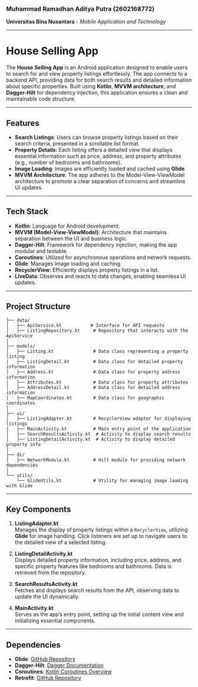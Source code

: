 ### Muhammad Ramadhan Aditya Putra (2602168772)  
**Universitas Bina Nusantara** - *Mobile Application and Technology*

---

# House Selling App

The **House Selling App** is an Android application designed to enable users to search for and view property listings effortlessly. The app connects to a backend API, providing data for both search results and detailed information about specific properties. Built using **Kotlin**, **MVVM architecture**, and **Dagger-Hilt** for dependency injection, this application ensures a clean and maintainable code structure.

---

## Features

- **Search Listings**: Users can browse property listings based on their search criteria, presented in a scrollable list format.
- **Property Details**: Each listing offers a detailed view that displays essential information such as price, address, and property attributes (e.g., number of bedrooms and bathrooms).
- **Image Loading**: Images are efficiently loaded and cached using **Glide**.
- **MVVM Architecture**: The app adheres to the Model-View-ViewModel architecture to promote a clear separation of concerns and streamline UI updates.

---

## Tech Stack

- **Kotlin**: Language for Android development.
- **MVVM (Model-View-ViewModel)**: Architecture that maintains separation between the UI and business logic.
- **Dagger-Hilt**: Framework for dependency injection, making the app modular and testable.
- **Coroutines**: Utilized for asynchronous operations and network requests.
- **Glide**: Manages image loading and caching.
- **RecyclerView**: Efficiently displays property listings in a list.
- **LiveData**: Observes and reacts to data changes, enabling seamless UI updates.

---

## Project Structure

```plaintext
├── data/
│   ├── ApiService.kt           # Interface for API requests
│   ├── ListingRepository.kt     # Repository that interacts with the ApiService
│
├── models/
│   ├── Listing.kt               # Data class representing a property listing
│   ├── ListingDetail.kt         # Data class for detailed property information
│   ├── Address.kt               # Data class for property address information
│   ├── Attributes.kt            # Data class for property attributes
│   ├── AddressDetail.kt         # Data class for detailed address information
│   ├── MapCoordinates.kt        # Data class for geographic coordinates
│
├── ui/
│   ├── ListingAdapter.kt        # RecyclerView adapter for displaying listings
│   ├── MainActivity.kt          # Main entry point of the application
│   ├── SearchResultsActivity.kt  # Activity to display search results
│   ├── ListingDetailActivity.kt  # Activity to display detailed property info
│
├── di/
│   ├── NetworkModule.kt         # Hilt module for providing network dependencies
│
└── utils/
    └── GlideUtils.kt            # Utility for managing image loading with Glide
```

---

## Key Components

1. **ListingAdapter.kt**  
   Manages the display of property listings within a `RecyclerView`, utilizing **Glide** for image handling. Click listeners are set up to navigate users to the detailed view of a selected listing.

2. **ListingDetailActivity.kt**  
   Displays detailed property information, including price, address, and specific property features like bedrooms and bathrooms. Data is retrieved from the repository.

3. **SearchResultsActivity.kt**  
   Fetches and displays search results from the API, observing data to update the UI dynamically.

4. **MainActivity.kt**  
   Serves as the app’s entry point, setting up the initial content view and initializing essential components.

---

## Dependencies

- **Glide**: [GitHub Repository](https://github.com/bumptech/glide)
- **Dagger-Hilt**: [Dagger Documentation](https://dagger.dev/hilt)
- **Coroutines**: [Kotlin Coroutines Overview](https://kotlinlang.org/docs/coroutines-overview.html)
- **Retrofit**: [GitHub Repository](https://github.com/square/retrofit)
